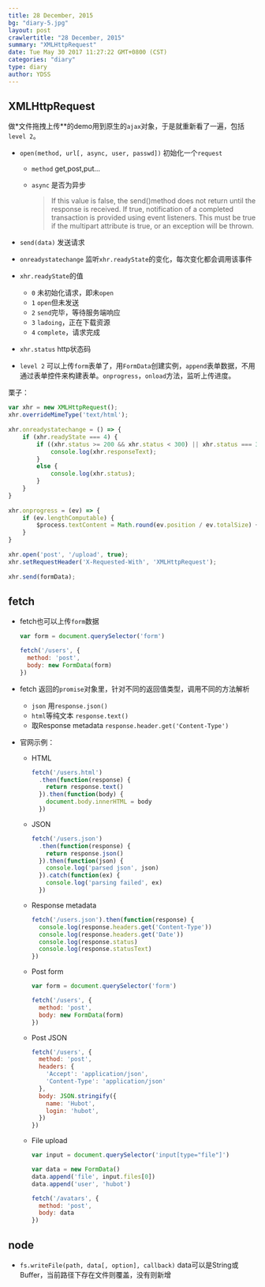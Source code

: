 ```yaml
---
title: 28 December, 2015
bg: "diary-5.jpg"
layout: post
crawlertitle: "28 December, 2015"
summary: "XMLHttpRequest"
date: Tue May 30 2017 11:27:22 GMT+0800 (CST)
categories: "diary"
type: diary
author: YDSS
---
```


## XMLHttpRequest
做*文件拖拽上传**的demo用到原生的`ajax`对象，于是就重新看了一遍，包括`level 2`。

- `open(method, url[, async, user, passwd])` 初始化一个`request`
	- `method` get,post,put...
	- `async` 是否为异步

		>  If this value is false, the send()method does not return until the response is received. If true, notification of a completed transaction is provided using event listeners. This must be true if the multipart attribute is true, or an exception will be thrown.

- `send(data)` 发送请求
- `onreadystatechange` 监听`xhr.readyState`的变化，每次变化都会调用该事件
- `xhr.readyState`的值

	- `0` 未初始化请求，即未`open`
	- `1` `open`但未发送
	- `2` `send`完毕，等待服务端响应
	- `3` `ladoing`，正在下载资源
	- `4` `complete`，请求完成
- `xhr.status` http状态码
- `level 2` 可以上传`form`表单了，用`FormData`创建实例，`append`表单数据，不用通过表单控件来构建表单。`onprogress`，`onload`方法，监听上传进度。

栗子：

```js
var xhr = new XMLHttpRequest();
xhr.overrideMimeType('text/html');
    
xhr.onreadystatechange = () => {
    if (xhr.readyState === 4) {
        if ((xhr.status >= 200 && xhr.status < 300) || xhr.status === 304) {
            console.log(xhr.responseText);
        }
        else {
            console.log(xhr.status);
        }
    }
}
    
xhr.onprogress = (ev) => {
    if (ev.lengthComputable) {
        $process.textContent = Math.round(ev.position / ev.totalSize) + '%'; 
    }
}
    
xhr.open('post', '/upload', true);
xhr.setRequestHeader('X-Requested-With', 'XMLHttpRequest');
    
xhr.send(formData);
```

## fetch

- fetch也可以上传`form`数据

	```js
	var form = document.querySelector('form')
	
	fetch('/users', {
	  method: 'post',
	  body: new FormData(form)
	})
	```
- fetch 返回的`promise`对象里，针对不同的返回值类型，调用不同的方法解析
	- `json` 用`response.json()`
	- `html`等纯文本 `response.text()`
	- 取Response metadata `response.header.get('Content-Type')`

- 官网示例：

	- HTML
	
		```js
		fetch('/users.html')
		  .then(function(response) {
		    return response.text()
		  }).then(function(body) {
		    document.body.innerHTML = body
		  })
		```
	
	- JSON
	
		```js
		fetch('/users.json')
		  .then(function(response) {
		    return response.json()
		  }).then(function(json) {
		    console.log('parsed json', json)
		  }).catch(function(ex) {
		    console.log('parsing failed', ex)
		  })
		```
	
	- Response metadata
	
		```js
		fetch('/users.json').then(function(response) {
		  console.log(response.headers.get('Content-Type'))
		  console.log(response.headers.get('Date'))
		  console.log(response.status)
		  console.log(response.statusText)
		})
		```
	
	- Post form
	
		```js
		var form = document.querySelector('form')
		
		fetch('/users', {
		  method: 'post',
		  body: new FormData(form)
		})
		```
	
	- Post JSON
	
		```js
		fetch('/users', {
		  method: 'post',
		  headers: {
		    'Accept': 'application/json',
		    'Content-Type': 'application/json'
		  },
		  body: JSON.stringify({
		    name: 'Hubot',
		    login: 'hubot',
		  })
		})
		```
	
	- File upload
	
		```js
		var input = document.querySelector('input[type="file"]')
		
		var data = new FormData()
		data.append('file', input.files[0])
		data.append('user', 'hubot')
		
		fetch('/avatars', {
		  method: 'post',
		  body: data
		})
		```


## node

- `fs.writeFile(path, data[, option], callback)` data可以是String或Buffer，当前路径下存在文件则覆盖，没有则新增